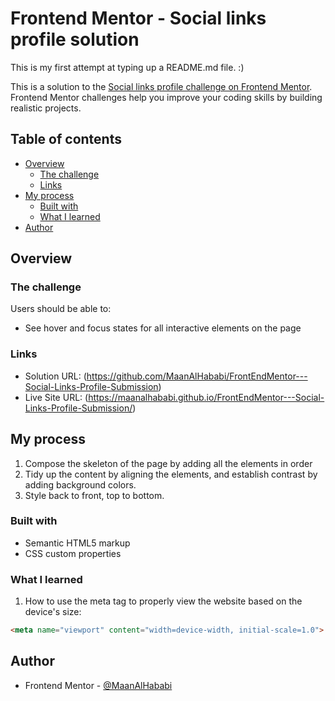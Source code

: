 # Frontend Mentor - Social links profile solution

This is my first attempt at typing up a README.md file. :)

This is a solution to the [Social links profile challenge on Frontend Mentor](https://www.frontendmentor.io/challenges/social-links-profile-UG32l9m6dQ). Frontend Mentor challenges help you improve your coding skills by building realistic projects.

## Table of contents

- [Overview](#overview)
  - [The challenge](#the-challenge)
  - [Links](#links)
- [My process](#my-process)
  - [Built with](#built-with)
  - [What I learned](#what-i-learned)
- [Author](#author)

## Overview


### The challenge

Users should be able to:

- See hover and focus states for all interactive elements on the page


### Links

- Solution URL: (https://github.com/MaanAlHababi/FrontEndMentor---Social-Links-Profile-Submission)
- Live Site URL: (https://maanalhababi.github.io/FrontEndMentor---Social-Links-Profile-Submission/)

## My process

1. Compose the skeleton of the page by adding all the elements in order
2. Tidy up the content by aligning the elements, and establish contrast by adding background colors.
3. Style back to front, top to bottom.


### Built with

- Semantic HTML5 markup
- CSS custom properties


### What I learned

1. How to use the meta tag to properly view the website based on the device's size:
```html
<meta name="viewport" content="width=device-width, initial-scale=1.0">
```

## Author

- Frontend Mentor - [@MaanAlHababi](https://www.frontendmentor.io/profile/MaanAlHababi)
